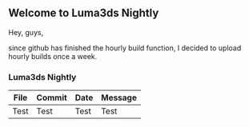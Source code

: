 ## Welcome to Luma3ds Nightly

Hey, guys,

since github has finished the hourly build function, I decided to upload hourly builds once a week.

### Luma3ds Nightly

File | Commit | Date | Message
------------ | ------------- | ------------- | -------------
Test | Test | Test | Test
